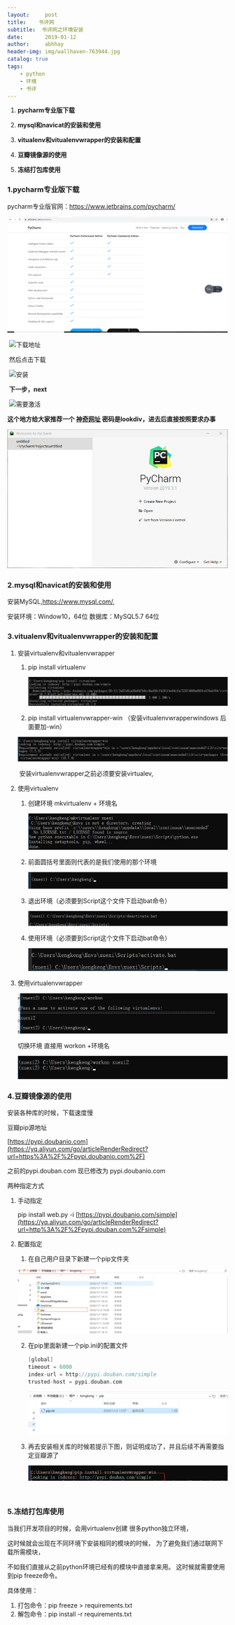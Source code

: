 ```yaml
---
layout:     post
title:    书评网
subtitle:  书评网之环境安装
date:       2019-01-12
author:     abhhay
header-img: img/wallhaven-763944.jpg
catalog: true
tags:
    - python
    - 环境
    - 书评
---
```


1. **pycharm专业版下载**

2. **mysql和navicat的安装和使用**

3. **vitualenv和vitualenvwrapper的安装和配置**

4. **豆瓣镜像源的使用**

5. **冻结打包库使用**

   

### 1.**pycharm专业版下载**

pycharm专业版官网：https://www.jetbrains.com/pycharm/

![image-20200112153857231](../img/2020-01-12-书评网(一).assets/image-20200112153857231.png)



​     ![下载地址](https://img-blog.csdn.net/20180826210711399?watermark/2/text/aHR0cHM6Ly9ibG9nLmNzZG4ubmV0L3FxXzMxOTM5NjE3/font/5a6L5L2T/fontsize/400/fill/I0JBQkFCMA==/dissolve/70)

​     然后点击下载

​     ![安装](https://img-blog.csdn.net/20180826211826282?watermark/2/text/aHR0cHM6Ly9ibG9nLmNzZG4ubmV0L3FxXzMxOTM5NjE3/font/5a6L5L2T/fontsize/400/fill/I0JBQkFCMA==/dissolve/70)

​    **下一步，next**

​	![需要激活](https://img-blog.csdn.net/20180826212247522?watermark/2/text/aHR0cHM6Ly9ibG9nLmNzZG4ubmV0L3FxXzMxOTM5NjE3/font/5a6L5L2T/fontsize/400/fill/I0JBQkFCMA==/dissolve/70)

   **这个地方给大家推荐一个 [神奇网址](http://www.lookdiv.com/)  密码是lookdiv，进去后直接按照要求办事**

![大功告成](../img/2020-01-12-书评网(一).assets/image-20200112154611458.png)

### 2.**mysql和navicat的安装和使用**



安装MySQL,https://www.mysql.com/,

安装环境：Window10，64位
数据库：MySQL5.7 64位

### 3.**vitualenv和vitualenvwrapper的安装和配置**

1. 安装virtualenv和vitualenvwrapper

   1. pip install virtualenv

      ![image-20200112161101304](../img/2020-01-12-书评网(一).assets/image-20200112161101304.png)

        

   2. pip install virtualenvwrapper-win （安装vitualenvwrapperwindows 后面要加-win）

   ![image-20200112161237449](../img/2020-01-12-书评网(一).assets/image-20200112161237449.png)

   ​	安装virtualenvwrapper之前必须要安装virtualev,

2. 使用virtualenv

   1. 创建环境 mkvirtualenv  + 环境名

      ![image-20200112161837674](../img/2020-01-12-书评网(一).assets/image-20200112161837674.png)

   2. 前面圆括号里面则代表的是我们使用的那个环境

      ![image-20200112161949092](../img/2020-01-12-书评网(一).assets/image-20200112161949092.png)

   3. 退出环境（必须要到Script这个文件下启动bat命令）

      ![image-20200112162058133](../img/2020-01-12-书评网(一).assets/image-20200112162058133.png)

   4. 使用环境（必须要到Script这个文件下启动bat命令）

      ![image-20200112162150888](../img/2020-01-12-书评网(一).assets/image-20200112162150888.png)

3. 使用virtualenvwrapper

   ![image-20200112162909478](../img/2020-01-12-书评网(一).assets/image-20200112162909478.png)

   切换环境 直接用 workon +环境名

   ![image-20200112163022553](../img/2020-01-12-书评网(一).assets/image-20200112163022553.png)

   

### 4.**豆瓣镜像源的使用**

安装各种库的时候，下载速度慢

豆瓣pip源地址

[https://pypi.doubanio.com](https://yq.aliyun.com/go/articleRenderRedirect?url=https%3A%2F%2Fpypi.doubanio.com%2F)

之前的pypi.douban.com 现已修改为 pypi.doubanio.com

两种指定方式

1. 手动指定

    pip install web.py -i [https://pypi.doubanio.com/simple](https://yq.aliyun.com/go/articleRenderRedirect?url=http%3A%2F%2Fpypi.douban.com%2Fsimple)

2. 配置指定

   1. 在自己用户目录下新建一个pip文件夹

   ![image-20200112155755614](../img/2020-01-12-书评网(一).assets/image-20200112155755614.png)

   2. 在pip里面新建一个pip.ini的配置文件

      ```c
      [global]
      timeout = 6000
      index-url = http://pypi.douban.com/simple
      trusted-host = pypi.douban.com
      ```

      

      ![image-20200112155956469](../img/2020-01-12-书评网(一).assets/image-20200112155956469.png)

      

   3. 再去安装相关库的时候若提示下图，则证明成功了，并且后续不再需要指定豆瓣源了

      ![image-20200112160229392](../img/2020-01-12-书评网(一).assets/image-20200112160229392.png)

​             

### **5.冻结打包库使用**

当我们开发项目的时候，会用virtualenv创建
很多python独立环境，

这时候就会出现在不同环境下安装相同的模块的时候，
为了避免我们通过联网下载所需模块，

不如我们直接从之前python环境已经有的模块中直接拿来用。
这时候就需要使用到pip freeze命令。

具体使用：

1. 打包命令：pip freeze > requirements.txt
2. 解包命令：pip install -r requirements.txt

